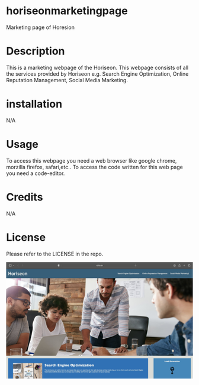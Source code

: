 # horiseonmarketingpage

Marketing page of Horesion

# Description

This is a marketing webpage of the Horiseon. This webpage consists of all the services provided by Horiseon e.g. Search Engine Optimization, Online Reputation Management, Social Media Marketing.

# installation

N/A

# Usage

To access this webpage you need a web browser like google chrome, morzilla firefox, safari,etc.. To access the code written for this web page you need a code-editor.

# Credits

N/A

# License

Please refer to the LICENSE in the repo.

![My Image](/assets/images/Horiseon.jpg)
